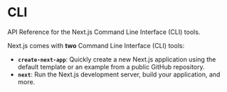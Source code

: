 # CLI

API Reference for the Next.js Command Line Interface (CLI) tools.

Next.js comes with **two** Command Line Interface (CLI) tools:

- **`create-next-app`**: Quickly create a new Next.js application using the default template or an example from a public GitHub repository.
- **`next`**: Run the Next.js development server, build your application, and more.